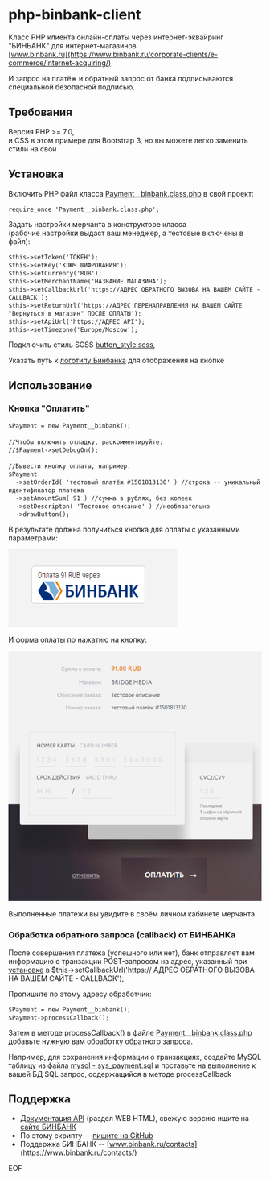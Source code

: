 # php-binbank-client
Класс PHP клиента онлайн-оплаты через интернет-эквайринг "БИНБАНК" для интернет-магазинов  
[www.binbank.ru](https://www.binbank.ru/corporate-clients/e-commerce/internet-acquiring/)

И запрос на платёж и обратный запрос от банка подписываются специальной безопасной подписью.
  
  
## Требования
Версия PHP >= 7.0,  
и CSS в этом примере для Bootstrap 3, но вы можете легко заменить стили на свои

## Установка
Включить PHP файл класса [Payment__binbank.class.php](/Payment__binbank.class.php) в свой проект:
```
require_once 'Payment__binbank.class.php';
```
Задать настройки мерчанта в конструкторе класса  
(рабочие настройки выдаст ваш менеджер, а тестовые включены в файл):
```
$this->setToken('ТОКЕН');
$this->setKey('КЛЮЧ ШИФРОВАНИЯ');
$this->setCurrency('RUB');
$this->setMerchantName('НАЗВАНИЕ МАГАЗИНА');
$this->setCallbackUrl('https://АДРЕС ОБРАТНОГО ВЫЗОВА НА ВАШЕМ САЙТЕ - CALLBACK');
$this->setReturnUrl('https://АДРЕС ПЕРЕНАПРАВЛЕНИЯ НА ВАШЕМ САЙТЕ "Вернуться в магазин" ПОСЛЕ ОПЛАТЫ');
$this->setApiUrl('https://АДРЕС API');
$this->setTimezone('Europe/Moscow');
```
Подключить стиль SCSS [button_style.scss](/button_style.scss), 
 
Указать путь к [логотипу Бинбанка](/binbank_lil_logo.png) для отображения на кнопке  



## Использование
### Кнопка "Оплатить"
```
$Payment = new Payment__binbank();

//Чтобы включить отладку, раскомментируйте:
//$Payment->setDebugOn();

//Вывести кнопку оплаты, например:
$Payment
  ->setOrderId( 'тестовый платёж #1501813130' ) //строка -- уникальный идентификатор платежа
  ->setAmountSum( 91 ) //сумма в рублях, без копеек
  ->setDescripton( 'Тестовое описание' ) //необязательно
  ->drawButton();
```
В результате должна получиться кнопка для оплаты с указанными параметрами:

![Screenshot](/screenshot.png)
  
И форма оплаты по нажатию на кнопку:

![Screenshot2](/screenshot2.png)
  
Выполненные платежи вы увидите в своём личном кабинете мерчанта.

### Обработка обратного запроса (callback) от БИНБАНКа
После совершения платежа (успешного или нет), банк отправляет вам информацию о транзакции POST-запросом на адрес, указанный при [установке](#Установка) в 
$this->setCallbackUrl('https:// АДРЕС ОБРАТНОГО ВЫЗОВА НА ВАШЕМ САЙТЕ - CALLBACK');
  
Пропишите по этому адресу обработчик:
```
$Payment = new Payment__binbank();  
$Payment->processCallback();
```
Затем в методе processCallback() в файле [Payment__binbank.class.php](/Payment__binbank.class.php) добавьте нужную вам обработку обратного запроса.  
  
Например, для сохранения информации о транзакциях, создайте MySQL таблицу из файла [mysql - sys_payment.sql](/mysql%20-%20sys_payment.sql) и поставьте на выполнение к вашей БД SQL запрос, содержащийся в методе processCallback

## Поддержка
* [Документация API](/OWS-MdmPayWebAPI1.2-110417-1700-64.pdf) (раздел WEB HTML), свежую версию ищите на [сайте БИНБАНК](https://www.binbank.ru/corporate-clients/e-commerce/internet-acquiring/#b1v4)  
* По этому скрипту -- [пишите на GitHub](https://github.com/bridgemedia/php-binbank-client/issues)  
* Поддержка БИНБАНК -- [www.binbank.ru/contacts](https://www.binbank.ru/contacts/)  
  
  
  
EOF
